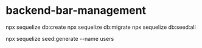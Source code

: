 # backend-bar-management

npx sequelize db:create
npx sequelize db:migrate
npx sequelize db:seed:all

npx sequelize seed:generate --name users
